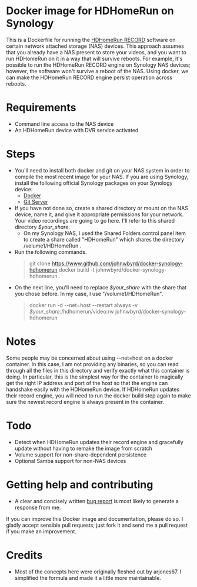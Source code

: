 # Docker image for HDHomeRun on Synology

This is a Dockerfile for running the [HDHomeRun RECORD](https://www.silicondust.com/dvr-service/) software on certain network attached storage (NAS) devices.  This approach assumes that you already have a NAS present to store your videos, and you want to run HDHomeRun on it in a way that will survive reboots.
For example, it's possible to run the HDHomeRun RECORD engine on Synology NAS devices; however, the software won't survive a reboot of the NAS.  Using docker, we can make the HDHomeRun RECORD engine persist operation across reboots.

# Requirements 

* Command line access to the NAS device
* An HDHomeRun device with DVR service activated

# Steps

* You'll need to install both docker and git on your NAS system in order to compile the most recent image for your NAS.  If you are using Synology, install the following official Synology packages on your Synology device:
	* [Docker](https://www.synology.com/en-us/dsm/feature/docker)
	* [Git Server](https://www.synology.com/en-us/knowledgebase/DSM/help/Git/git)
* If you have not done so, create a shared directory or mount on the NAS device, name it, and give it appropriate permissions for your network.  Your video recordings are going to go here.  I'll refer to this shared directory *$your_share*.
	* On my Synology NAS, I used the Shared Folders control panel item to create a share called "HDHomeRun" which shares the directory /volume1/HDHomeRun . 
* Run the following commands.
	> git clone https://www.github.com/johnwbyrd/docker-synology-hdhomerun
	> docker build -t johnwbyrd/docker-synology-hdhomerun .
* On the next line, you'll need to replace *$your_share* with the share that you chose before.  In my case, I use "/volume1/HDHomeRun".
	> docker run -d --net=host --restart always -v *$your_share*:/hdhomerun/video:rw johnwbyrd/docker-synology-hdhomerun
	
# Notes

Some people may be concerned about using --net=host on a docker container.  In this case, I am not providing any binaries, so you can read through all the files in this directory and verify exactly what this container is doing.  In particular, this is the simplest way for the container to magically get the right IP address and port of the host so that the engine can handshake easily with the HDHomeRun device.
If HDHomeRun updates their record engine, you will need to run the docker build step again to make sure the newest record engine is always present in the container.

# Todo

- Detect when HDHomeRun updates their record engine and gracefully update without having to remake the image from scratch
- Volume support for non-share-dependent persistence
- Optional Samba support for non-NAS devices

# Getting help and contributing

- A clear and concisely written [bug report](https://testlio.com/blog/the-ideal-bug-report/) is most likely to generate a response from me.

If you can improve this Docker image and documentation, please do so.  I gladly accept sensible pull requests; just fork it and send me a pull request if you make an improvement.

# Credits

- Most of the concepts here were originally fleshed out by arjones67.  I simplified the formula and made it a little more maintainable.






